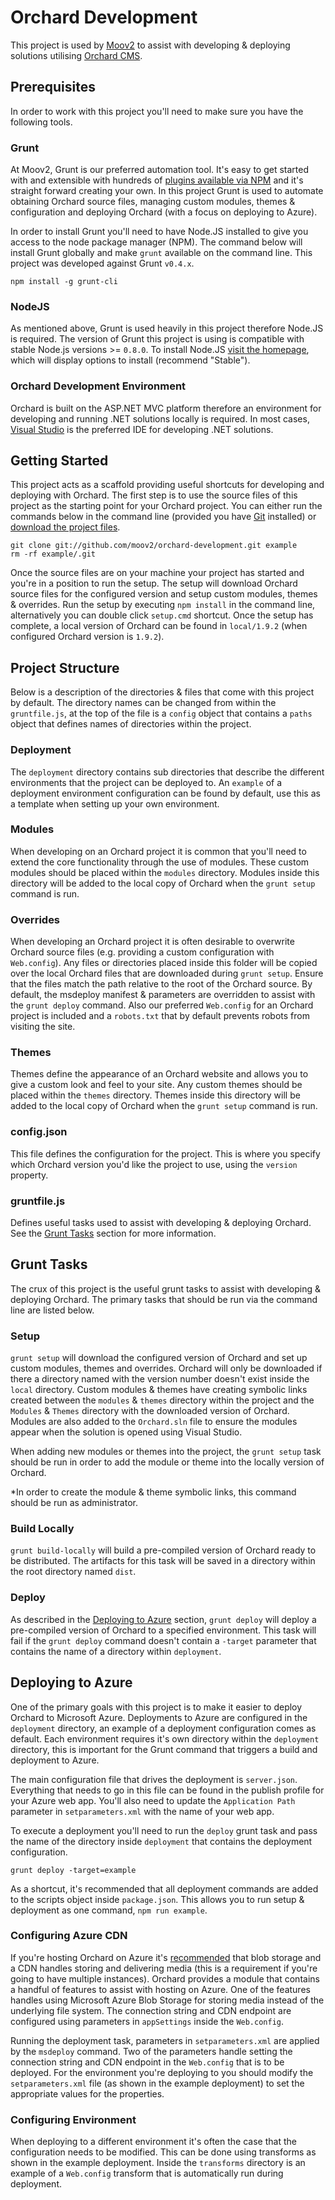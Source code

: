 # Orchard Development

This project is used by [Moov2](http://moov2.com) to assist with developing & deploying solutions utilising [Orchard CMS](http://www.orchardproject.net/).

## Prerequisites

In order to work with this project you'll need to make sure you have the following tools.

### Grunt

At Moov2, Grunt is our preferred automation tool. It's easy to get started with and extensible with hundreds of [plugins available via NPM](http://gruntjs.com/plugins) and it's straight forward creating your own. In this project Grunt is used to automate obtaining Orchard source files, managing custom modules, themes & configuration and deploying Orchard (with a focus on deploying to Azure).   

In order to install Grunt you'll need to have Node.JS installed to give you access to the node package manager (NPM). The command below will install Grunt globally and make `grunt` available on the command line. This project was developed against Grunt `v0.4.x`.

`npm install -g grunt-cli`

### NodeJS

As mentioned above, Grunt is used heavily in this project therefore Node.JS is required. The version of Grunt this project is using is compatible with stable Node.js versions >= `0.8.0`. To install Node.JS [visit the homepage](https://nodejs.org/), which will display options to install (recommend "Stable").

### Orchard Development Environment

Orchard is built on the ASP.NET MVC platform therefore an environment for developing and running .NET solutions locally is required. In most cases, [Visual Studio](https://www.visualstudio.com/) is the preferred IDE for developing .NET solutions.

## Getting Started

This project acts as a scaffold providing useful shortcuts for developing and deploying with Orchard. The first step is to use the source files of this project as the starting point for your Orchard project. You can either run the commands below in the command line (provided you have [Git](https://git-scm.com/) installed) or [download the project files](https://github.com/moov2/orchard-development/archive/master.zip).

    git clone git://github.com/moov2/orchard-development.git example
    rm -rf example/.git
    
Once the source files are on your machine your project has started and you're in a position to run the setup. The setup will download Orchard source files for the configured version and setup custom modules, themes & overrides. Run the setup by executing `npm install` in the command line, alternatively you can double click `setup.cmd` shortcut. Once the setup has complete, a local version of Orchard can be found in `local/1.9.2` (when configured Orchard version is `1.9.2`).

## Project Structure

Below is a description of the directories & files that come with this project by default. The directory names can be changed from within the `gruntfile.js`, at the top of the file is a `config` object that contains a `paths` object that defines names of directories within the project.

### Deployment

The `deployment` directory contains sub directories that describe the different environments that the project can be deployed to. An `example` of a deployment environment configuration can be found by default, use this as a template when setting up your own environment.

### Modules

When developing on an Orchard project it is common that you'll need to extend the core functionality through the use of modules. These custom modules should be placed within the `modules` directory. Modules inside this directory will be added to the local copy of Orchard when the `grunt setup` command is run.

### Overrides

When developing an Orchard project it is often desirable to overwrite Orchard source files (e.g. providing a custom configuration with `Web.config`). Any files or directories placed inside this folder will be copied over the local Orchard files that are downloaded during `grunt setup`. Ensure that the files match the path relative to the root of the Orchard source. By default, the msdeploy manifest & parameters are overridden to assist with the `grunt deploy` command. Also our preferred `Web.config` for an Orchard project is included and a `robots.txt` that by default prevents robots from visiting the site.

### Themes

Themes define the appearance of an Orchard website and allows you to give a custom look and feel to your site. Any custom themes should be placed within the `themes` directory. Themes inside this directory will be added to the local copy of Orchard when the `grunt setup` command is run.

### config.json

This file defines the configuration for the project. This is where you specify which Orchard version you'd like the project to use, using the `version` property. 

### gruntfile.js

Defines useful tasks used to assist with developing & deploying Orchard. See the [Grunt Tasks](#grunt-tasks) section for more information.

## Grunt Tasks

The crux of this project is the useful grunt tasks to assist with developing & deploying Orchard. The primary tasks that should be run via the command line are listed below.

### Setup

`grunt setup` will download the configured version of Orchard and set up custom modules, themes and overrides. Orchard will only be downloaded if there a directory named with the version number doesn't exist inside the `local` directory. Custom modules & themes have creating symbolic links created between the `modules` & `themes` directory within the project and the `Modules` & `Themes` directory with the downloaded version of Orchard. Modules are also added to the `Orchard.sln` file to ensure the modules appear when the solution is opened using Visual Studio.

When adding new modules or themes into the project, the `grunt setup` task should be run in order to add the module or theme into the locally version of Orchard.

*In order to create the module & theme symbolic links, this command should be run as administrator.

### Build Locally

`grunt build-locally` will build a pre-compiled version of Orchard ready to be distributed. The artifacts for this task will be saved in a directory within the root directory named `dist`.

### Deploy

As described in the [Deploying to Azure](#deploy-to-azure) section, `grunt deploy` will deploy a pre-compiled version of Orchard to a specified environment. This task will fail if the `grunt deploy` command doesn't contain a `-target` parameter that contains the name of a directory within `deployment`.

## Deploying to Azure

One of the primary goals with this project is to make it easier to deploy Orchard to Microsoft Azure. Deployments to Azure are configured in the `deployment` directory, an example of a deployment configuration comes as default. Each environment requires it's own directory within the `deployment` directory, this is important for the Grunt command that triggers a build and deployment to Azure. 

The main configuration file that drives the deployment is `server.json`. Everything that needs to go in this file can be found in the publish profile for your Azure web app. You'll also need to update the `Application Path` parameter in `setparameters.xml` with the name of your web app.

To execute a deployment you'll need to run the `deploy` grunt task and pass the name of the directory inside `deployment` that contains the deployment configuration.

    grunt deploy -target=example
    
As a shortcut, it's recommended that all deployment commands are added to the scripts object inside `package.json`. This allows you to run setup & deployment as one command, `npm run example`. 

### Configuring Azure CDN

If you're hosting Orchard on Azure it's [recommended](http://docs.orchardproject.net/Documentation/Deploying-Orchard-to-Windows-Azure) that blob storage and a CDN handles storing and delivering media (this is a requirement if you're going to have multiple instances). Orchard provides a module that contains a handful of features to assist with hosting on Azure. One of the features handles using Microsoft Azure Blob Storage for storing media instead of the underlying file system. The connection string and CDN endpoint are configured using parameters in `appSettings` inside the `Web.config`. 

Running the deployment task, parameters in `setparameters.xml` are applied by the `msdeploy` command. Two of the parameters handle setting the connection string and CDN endpoint in the `Web.config` that is to be deployed. For the environment you're deploying to you should modify the `setparameters.xml` file (as shown in the example deployment) to set the appropriate values for the properties.

### Configuring Environment

When deploying to a different environment it's often the case that the configuration needs to be modified. This can be done using transforms as shown in the example deployment. Inside the `transforms` directory is an example of a `Web.config` transform that is automatically run during deployment. 